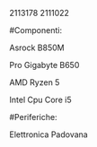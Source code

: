 2113178 2111022

#Componenti:

Asrock B850M
 
Pro Gigabyte B650

AMD Ryzen 5
 
Intel Cpu Core i5

#Periferiche:

Elettronica Padovana
